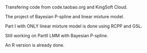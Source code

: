 Transfering code from code.taobao.org and KingSoft Cloud.  

The project of Bayesian P-spline and linear mixture model.  

Part I with ONLY linear mixture model is done using RCPP and GSL.  

Still working on PartII LMM with Bayesian P-spline.  

An R version is already done.  
